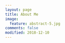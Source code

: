 ```yaml
---
layout: page
title: About Me
image:
  feature: abstract-5.jpg
comments: false
modified: 2018-12-10
---
```

